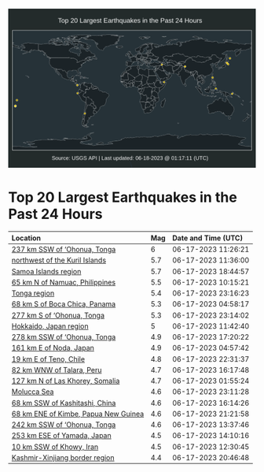 ![Map](./map.png)

# Top 20 Largest Earthquakes in the Past 24 Hours

| Location | Mag | Date and Time (UTC) |
|:---|:---|:---|
| [237 km SSW of ‘Ohonua, Tonga](https://earthquake.usgs.gov/earthquakes/eventpage/us7000k96l) | 6 | 06-17-2023 11:26:21 |
| [northwest of the Kuril Islands](https://earthquake.usgs.gov/earthquakes/eventpage/us7000k96n) | 5.7 | 06-17-2023 11:36:00 |
| [Samoa Islands region](https://earthquake.usgs.gov/earthquakes/eventpage/us7000k98q) | 5.7 | 06-17-2023 18:44:57 |
| [65 km N of Namuac, Philippines](https://earthquake.usgs.gov/earthquakes/eventpage/us7000k96f) | 5.5 | 06-17-2023 10:15:21 |
| [Tonga region](https://earthquake.usgs.gov/earthquakes/eventpage/us7000k99n) | 5.4 | 06-17-2023 23:16:23 |
| [68 km S of Boca Chica, Panama](https://earthquake.usgs.gov/earthquakes/eventpage/us7000k95g) | 5.3 | 06-17-2023 04:58:17 |
| [277 km S of ‘Ohonua, Tonga](https://earthquake.usgs.gov/earthquakes/eventpage/us7000k99p) | 5.3 | 06-17-2023 23:14:02 |
| [Hokkaido, Japan region](https://earthquake.usgs.gov/earthquakes/eventpage/us7000k96r) | 5 | 06-17-2023 11:42:40 |
| [278 km SSW of ‘Ohonua, Tonga](https://earthquake.usgs.gov/earthquakes/eventpage/us7000k98h) | 4.9 | 06-17-2023 17:20:22 |
| [161 km E of Noda, Japan](https://earthquake.usgs.gov/earthquakes/eventpage/us7000k95h) | 4.9 | 06-17-2023 04:57:42 |
| [19 km E of Teno, Chile](https://earthquake.usgs.gov/earthquakes/eventpage/us7000k99e) | 4.8 | 06-17-2023 22:31:37 |
| [82 km WNW of Talara, Peru](https://earthquake.usgs.gov/earthquakes/eventpage/us7000k984) | 4.7 | 06-17-2023 16:17:48 |
| [127 km N of Las Khorey, Somalia](https://earthquake.usgs.gov/earthquakes/eventpage/us7000k955) | 4.7 | 06-17-2023 01:55:24 |
| [Molucca Sea](https://earthquake.usgs.gov/earthquakes/eventpage/us7000k99m) | 4.6 | 06-17-2023 23:11:28 |
| [68 km SSW of Kashitashi, China](https://earthquake.usgs.gov/earthquakes/eventpage/us7000k983) | 4.6 | 06-17-2023 16:14:26 |
| [68 km ENE of Kimbe, Papua New Guinea](https://earthquake.usgs.gov/earthquakes/eventpage/us7000k995) | 4.6 | 06-17-2023 21:21:58 |
| [242 km SSW of ‘Ohonua, Tonga](https://earthquake.usgs.gov/earthquakes/eventpage/us7000k97k) | 4.6 | 06-17-2023 13:37:46 |
| [253 km ESE of Yamada, Japan](https://earthquake.usgs.gov/earthquakes/eventpage/us7000k97r) | 4.5 | 06-17-2023 14:10:16 |
| [10 km SSW of Khowy, Iran](https://earthquake.usgs.gov/earthquakes/eventpage/us7000k970) | 4.5 | 06-17-2023 12:30:45 |
| [Kashmir-Xinjiang border region](https://earthquake.usgs.gov/earthquakes/eventpage/us7000k990) | 4.4 | 06-17-2023 20:46:48 |
